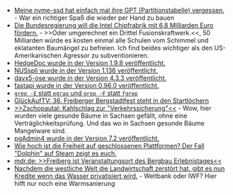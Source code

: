 * [Meine nvme-ssd hat einfach mal ihre GPT (Partitionstabelle) vergessen.](https://artodeto.bazzline.net/archives/19993-ssd-just-lost-its-partition-table.html) - War ein richtiger Spaß die wieder per Hand zu bauen
* [Die Bundesregierung will die Intel Chipfrabrik mit 6,8 Milliarden Euro fördern.](https://blog.fefe.de/?ts=9a84a5dd) - >>Oder umgerechnet ein Drittel Fusionskraftwerk.<<, 50 Milliarden würde es kosten einmal alle Schulen vom Schimmel und eklatanten Baumängel zu befreien. Ich find beides wichtiger als den US-Amerikanischen Agressor zu subventionieren.
* [HedgeDoc wurde in der Version 1.9.8 veröffentlicht.](https://github.com/hedgedoc/hedgedoc/releases/tag/1.9.8)
* [NUSspli wurde in der Version 1.136 veröffentlicht.](https://github.com/V10lator/NUSspli/releases/tag/v1.136)
* [davx5-ose wurde in der Version 4.3.3 veröffentlicht.](https://github.com/bitfireAT/davx5-ose/releases/tag/v4.3.3-ose)
* [fastapi wurde in der Version 0.96.0 veröffentlicht.](https://github.com/tiangolo/fastapi/releases/tag/0.96.0)
* [`grep -E` statt `egrap` und `grep -F` statt `fgrep`](https://utcc.utoronto.ca/~cks/space/blog/linux/GNUGrepVersusEcology)
* [GlückAufTV: 36. Freiberger Bergstadtfest steht in den Startlöchern](https://www.youtube.com/watch?v=ay4lZuMWFhE)
* [>>Zschopautal: Kahlschlag zur "Verkehrssicherung"<<](https://sachsen.nabu.de/news/2023/33447.html) - Wow, hier wurden viele gesunde Bäume in Sachsen gefällt, ohne eine Verträglichkeitsprüfung. Und das wo in Sachsen gesunde Bäume Mangelware sind.
* [pgAdmin4 wurde in der Version 7.2 veröffentlicht.](https://www.postgresql.org/about/news/pgadmin-4-v72-released-2647/)
* [Wie hoch ist die Freiheit auf geschlossenen Plattformen? Der Fall "Dolphin" auf Steam zeigt es euch.](https://tarnkappe.info/artikel/gaming/valve-half-nintendo-den-dolphin-emulator-von-steam-zu-entfernen-275854.html)
* [mdr.de: >>Freiberg ist Veranstaltungsort des Bergbau Erlebnistages<<](https://www.mdr.de/video/mdr-videos/a/video-727756.html)
* [Nachdem die westliche Welt die Landwirtschaft zerstört hat, gibt es nun Kredite wenn das Wasser privatisiert wird.](https://netzfrauen.org/2023/06/04/wasser-7/) - Weltbank oder IWF? Hier hilft nur noch eine Warmsanierung

